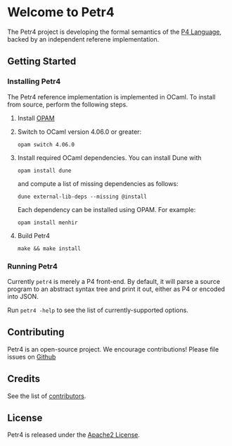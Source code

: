 # Welcome to Petr4

The Petr4 project is developing the formal semantics of the [P4
Language](https://p4.org), backed by an independent referene
implementation.

## Getting Started

### Installing Petr4

The Petr4 reference implementation is implemented in OCaml. To install
from source, perform the following steps.

1. Install [OPAM](https://opam.ocaml.org/)

1. Switch to OCaml version 4.06.0 or greater:
    ```
    opam switch 4.06.0    
    ```        

1. Install required OCaml dependencies. You can install Dune with
    ```
    opam install dune
    ```
    and compute a list of missing dependencies as follows:
    ```
    dune external-lib-deps --missing @install
    ```
    Each dependency can be installed using OPAM. For example:
    ```
    opam install menhir    
    ```
    
1. Build Petr4
    ```
    make && make install
    ```

### Running Petr4

Currently `petr4` is merely a P4 front-end. By default, it will parse
a source program to an abstract syntax tree and print it out, either
as P4 or encoded into JSON. 

Run `petr4 -help` to see the list of currently-supported options.
            
## Contributing

Petr4 is an open-source project. We encourage contributions!
Please file issues on
[Github](https://github.com/cornell-netlab/petr4/issues)

## Credits

See the list of [contributors](CONTRIBUTORS).

## License

Petr4 is released under the [Apache2 License](LICENSE).
